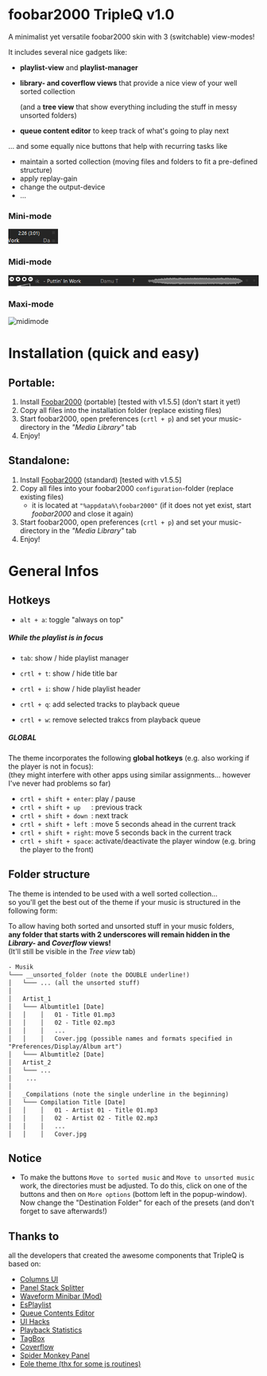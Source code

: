 # foobar2000 TripleQ v1.0

A minimalist yet versatile foobar2000 skin with 3 (switchable) view-modes!

It includes several nice gadgets like:

- **playlist-view** and **playlist-manager**

- **library- and coverflow views** that provide a nice view of your well sorted collection
  
  (and a **tree view** that show everything including the stuff in messy unsorted folders)

- **queue content editor** to keep track of what's going to play next

... and some equally nice buttons that help with recurring tasks like

- maintain a sorted collection (moving files and folders to fit a pre-defined structure)
- apply replay-gain
- change the output-device
- ...

### Mini-mode

![minimode](_images/minimode.gif?raw=true "Minimode")

### Midi-mode

![midimode](_images/midimode.gif?raw=true "Midimode")

### Maxi-mode

![midimode](_images/animation_small.gif?raw=true "Maximode")

# Installation (quick and easy)

## Portable:

1) Install [Foobar2000](https://www.foobar2000.org/) (portable) [tested with v1.5.5]  (don't start it yet!)
2) Copy all files into the installation folder (replace existing files)
3) Start foobar2000, open preferences (`crtl + p`) and set your music-directory in the *"Media Library"* tab
4) Enjoy!

## Standalone:

1) Install [Foobar2000](https://www.foobar2000.org/) (standard) [tested with v1.5.5]  
2) Copy all files into your foobar2000 `configuration`-folder (replace existing files)
   - it is located at `"%appdata%\foobar2000"` 
     (if it does not yet exist, start *foobar2000* and close it again)
3) Start foobar2000, open preferences (`crtl + p`) and set your music-directory in the *"Media Library"* tab
4) Enjoy!


# General Infos

## Hotkeys
- `alt + a`: toggle "always on top"

##### While the playlist is in focus

- `tab`: show / hide playlist manager
- `crtl + t`: show / hide title bar
- `crtl + i`: show / hide playlist header

- `crtl + q`: add selected tracks to playback queue
- `crtl + w`: remove selected trakcs from playback queue

##### GLOBAL

The theme incorporates the following **global hotkeys** (e.g. also working if the player is not in focus):  
(they might interfere with other apps using similar assignments... however I've never had problems so far)

- `crtl + shift + enter`: play / pause
- `crtl + shift + up   `: previous track
- `crtl + shift + down `: next track
- `crtl + shift + left `: move 5 seconds ahead in the current track 
- `crtl + shift + right`: move 5 seconds back in the current track
- `crtl + shift + space`: activate/deactivate the player window (e.g. bring the player to the front)

## Folder structure

The theme is intended to be used with a well sorted collection...  
so you'll get the best out of the theme if your music is structured in the following form:
  
To allow having both sorted and unsorted stuff in your music folders,  
**any folder that starts with 2 underscores will remain hidden in the *Library-* and *Coverflow* views!**   
(It'll still be visible in the *Tree view* tab)

```
- Musik
└─── __unsorted_folder (note the DOUBLE underline!)
│   └─── ... (all the unsorted stuff)
│
│   Artist_1
│   └─── Albumtitle1 [Date]
│   │    │   01 - Title 01.mp3
│   │    │   02 - Title 02.mp3 
│   │    │   ...
│   │    │   Cover.jpg (possible names and formats specified in "Preferences/Display/Album art")
│   └─── Albumtitle2 [Date]
│   Artist_2
│   └─── ...
│    ...
│
│   _Compilations (note the single underline in the beginning)
│   └─── Compilation Title [Date]
│   │    │   01 - Artist 01 - Title 01.mp3
│   │    │   02 - Artist 02 - Title 02.mp3
│   │    │   ...
│   │    │   Cover.jpg 
```

## Notice

- To make the buttons `Move to sorted music` and `Move to unsorted music` work, the directories must be adjusted. To do this, click on one of the buttons and then on `More options` (bottom left in the popup-window). Now change the "Destination Folder" for each of the presets (and don't forget to save afterwards!)


## Thanks to
all the developers that created the awesome components that TripleQ is based on:

- [Columns UI](https://github.com/reupen/columns_ui)
- [Panel Stack Splitter](http://foo2k.chottu.net/)
- [Waveform Minibar (Mod)](http://www.foobar2000.org/components/view/foo_wave_minibar_mod)
- [EsPlaylist](http://foo2k.chottu.net/)
- [Queue Contents Editor](https://www.foobar2000.org/components/view/foo_queuecontents)
- [UI Hacks](http://foobar2000.ru/forum/viewtopic.php?t=1911)
- [Playback Statistics](https://www.foobar2000.org/components/view/foo_playcount)
- [TagBox](https://www.foobar2000.org/components/view/foo_tagbox)
- [Coverflow](https://github.com/Chronial/foo_chronflow)
- [Spider Monkey Panel](https://theqwertiest.github.io/foo_spider_monkey_panel/)
- [Eole theme (thx for some js routines)](https://github.com/Ottodix/Eole-foobar-theme)
